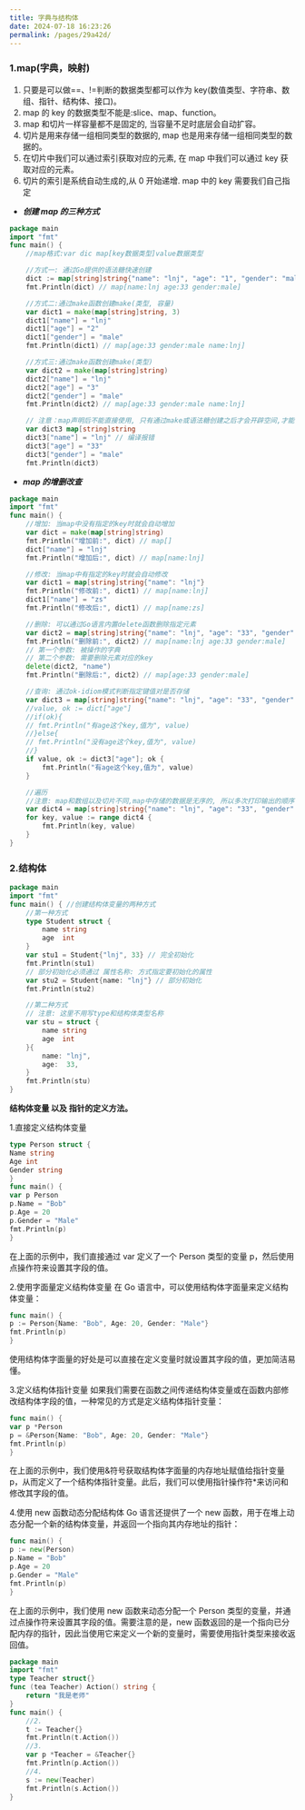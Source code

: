 ```yaml
---
title: 字典与结构体
date: 2024-07-18 16:23:26
permalink: /pages/29a42d/
---
```


### 1.map(字典，映射)

1. 只要是可以做==、!=判断的数据类型都可以作为 key(数值类型、字符串、数组、指针、结构体、接口)。
2. map 的 key 的数据类型不能是:slice、map、function。
3. map 和切片一样容量都不是固定的, 当容量不足时底层会自动扩容。
4. 切片是用来存储一组相同类型的数据的, map 也是用来存储一组相同类型的数据的。
5. 在切片中我们可以通过索引获取对应的元素, 在 map 中我们可以通过 key 获取对应的元素。
6. 切片的索引是系统自动生成的,从 0 开始递增. map 中的 key 需要我们自己指定

- _**创建 map 的三种方式**_

```go
package main
import "fmt"
func main() {
    //map格式:var dic map[key数据类型]value数据类型

    //方式一: 通过Go提供的语法糖快速创建
    dict := map[string]string{"name": "lnj", "age": "1", "gender": "male"}
    fmt.Println(dict) // map[name:lnj age:33 gender:male]

    //方式二:通过make函数创建make(类型, 容量)
    var dict1 = make(map[string]string, 3)
    dict1["name"] = "lnj"
    dict1["age"] = "2"
    dict1["gender"] = "male"
    fmt.Println(dict1) // map[age:33 gender:male name:lnj]

    //方式三:通过make函数创建make(类型)
    var dict2 = make(map[string]string)
    dict2["name"] = "lnj"
    dict2["age"] = "3"
    dict2["gender"] = "male"
    fmt.Println(dict2) // map[age:33 gender:male name:lnj]

    // 注意：map声明后不能直接使用, 只有通过make或语法糖创建之后才会开辟空间,才能使用
    var dict3 map[string]string
    dict3["name"] = "lnj" // 编译报错
    dict3["age"] = "33"
    dict3["gender"] = "male"
    fmt.Println(dict3)
```

- _**map 的增删改查**_

```go
package main
import "fmt"
func main() {
    //增加: 当map中没有指定的key时就会自动增加
    var dict = make(map[string]string)
    fmt.Println("增加前:", dict) // map[]
    dict["name"] = "lnj"
    fmt.Println("增加后:", dict) // map[name:lnj]

    //修改: 当map中有指定的key时就会自动修改
    var dict1 = map[string]string{"name": "lnj"}
    fmt.Println("修改前:", dict1) // map[name:lnj]
    dict1["name"] = "zs"
    fmt.Println("修改后:", dict1) // map[name:zs]

    //删除: 可以通过Go语言内置delete函数删除指定元素
    var dict2 = map[string]string{"name": "lnj", "age": "33", "gender": "male"}
    fmt.Println("删除前:", dict2) // map[name:lnj age:33 gender:male]
    // 第一个参数: 被操作的字典
    // 第二个参数: 需要删除元素对应的key
    delete(dict2, "name")
    fmt.Println("删除后:", dict2) // map[age:33 gender:male]

    //查询: 通过ok-idiom模式判断指定键值对是否存储
    var dict3 = map[string]string{"name": "lnj", "age": "33", "gender": "male"}
    //value, ok := dict["age"]
    //if(ok){
    // fmt.Println("有age这个key,值为", value)
    //}else{
    // fmt.Println("没有age这个key,值为", value)
    //}
    if value, ok := dict3["age"]; ok {
        fmt.Println("有age这个key,值为", value)
    }

    //遍历
    //注意: map和数组以及切片不同,map中存储的数据是无序的, 所以多次打印输出的顺序可能不同
    var dict4 = map[string]string{"name": "lnj", "age": "33", "gender": "male"}
    for key, value := range dict4 {
        fmt.Println(key, value)
    }
}
```

### 2.结构体

```go
package main
import "fmt"
func main() { //创建结构体变量的两种方式
    //第一种方式
    type Student struct {
        name string
        age  int
    }
    var stu1 = Student{"lnj", 33} // 完全初始化
    fmt.Println(stu1)
    // 部分初始化必须通过 属性名称: 方式指定要初始化的属性
    var stu2 = Student{name: "lnj"} // 部分初始化
    fmt.Println(stu2)

    //第二种方式
    // 注意: 这里不用写type和结构体类型名称
    var stu = struct {
        name string
        age  int
    }{
        name: "lnj",
        age:  33,
    }
    fmt.Println(stu)
}
```

**结构体变量 以及 指针的定义方法。**

1.直接定义结构体变量

```go
type Person struct {
Name string
Age int
Gender string
}
func main() {
var p Person
p.Name = "Bob"
p.Age = 20
p.Gender = "Male"
fmt.Println(p)
}
```

在上面的示例中，我们直接通过 var 定义了一个 Person 类型的变量 p，然后使用点操作符来设置其字段的值。

2.使用字面量定义结构体变量
在 Go 语言中，可以使用结构体字面量来定义结构体变量：

```go
func main() {
p := Person{Name: "Bob", Age: 20, Gender: "Male"}
fmt.Println(p)
}
```

使用结构体字面量的好处是可以直接在定义变量时就设置其字段的值，更加简洁易懂。

3.定义结构体指针变量
如果我们需要在函数之间传递结构体变量或在函数内部修改结构体字段的值，一种常见的方式是定义结构体指针变量：

```go
func main() {
var p *Person
p = &Person{Name: "Bob", Age: 20, Gender: "Male"}
fmt.Println(p)
}
```

在上面的示例中，我们使用&amp;符号获取结构体字面量的内存地址赋值给指针变量 p，从而定义了一个结构体指针变量。此后，我们可以使用指针操作符\*来访问和修改其字段的值。

4.使用 new 函数动态分配结构体
Go 语言还提供了一个 new 函数，用于在堆上动态分配一个新的结构体变量，并返回一个指向其内存地址的指针：

```go
func main() {
p := new(Person)
p.Name = "Bob"
p.Age = 20
p.Gender = "Male"
fmt.Println(p)
}
```

在上面的示例中，我们使用 new 函数来动态分配一个 Person 类型的变量，并通过点操作符来设置其字段的值。需要注意的是，new 函数返回的是一个指向已分配内存的指针，因此当使用它来定义一个新的变量时，需要使用指针类型来接收返回值。

```go
package main
import "fmt"
type Teacher struct{}
func (tea Teacher) Action() string {
    return "我是老师"
}
func main() {
    //2.
    t := Teacher{}
    fmt.Println(t.Action())
	//3.
    var p *Teacher = &Teacher{}
    fmt.Println(p.Action())
    //4.
    s := new(Teacher)
    fmt.Println(s.Action())
}
```
